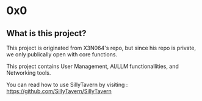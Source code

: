 # 0x0
## What is this project?
This project is originated from X3N064's repo, but since his repo is private, we only publically open with core functions.

This project contains User Management, AI/LLM functionallities, and Networking tools.

You can read how to use SillyTavern by visiting : https://github.com/SillyTavern/SillyTavern
